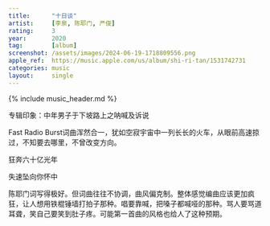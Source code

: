 ```yaml
---
title:      "十日谈"
artist:     [李泉, 陈耶门, 严俊]
rating:     3
year:       2020
tag:        [album]
screenshot: /assets/images/2024-06-19-1718809556.png
apple_ref:  https://music.apple.com/us/album/shi-ri-tan/1531742731
categories: music
layout:     single
---
```

{% include music_header.md %}

专辑印象：中年男子于下坡路上之呐喊及诉说

Fast Radio Burst词曲浑然合一，犹如空寂宇宙中一列长长的火车，从眼前高速掠过，不知要去哪里，不曾改变方向。

狂奔六十亿光年

失速坠向你怀中

陈耶门词写得极好。但词曲往往不协调，曲风偏克制。整体感觉编曲应该更加疯狂，让人想用铁棍锤墙打拍子那种。唱要靠喊，把嗓子都喊哑的那种。骂人要骂道耳聋，笑自己要笑到肚子疼。可能第一首曲的风格也给人了这种预期。